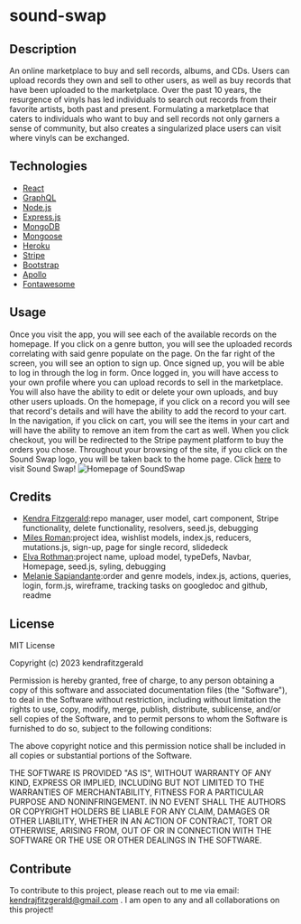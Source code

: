 # sound-swap
## Description
An online marketplace to buy and sell records, albums, and CDs. Users can upload records they own and sell to other users, as well as buy records that have been uploaded to the marketplace. Over the past 10 years, the resurgence of vinyls  has led individuals to search out records from their favorite artists, both past and present. Formulating a marketplace that caters to individuals who want to buy and sell records not only garners a sense of community, but also creates  a singularized place users can visit where vinyls can be exchanged.  

## Technologies 
* [React](https://legacy.reactjs.org/docs/getting-started.html)
* [GraphQL](https://www.howtographql.com/basics/1-graphql-is-the-better-rest/)
* [Node.js](https://coding-boot-camp.github.io/full-stack/nodejs/how-to-install-nodejs)
* [Express.js](https://expressjs.com/)
* [MongoDB](https://www.mongodb.com/)
* [Mongoose](https://www.npmjs.com/package/mongoose)
* [Heroku](https://www.heroku.com/what)
* [Stripe](https://stripe.com/)
* [Bootstrap](https://getbootstrap.com/)
* [Apollo](https://www.apollographql.com/docs/apollo-server/v3/)
* [Fontawesome](https://fontawesome.com/)

## Usage
Once you visit the app, you will see each of the available records on the homepage. If you click on a genre button, you will see the uploaded records correlating with said genre populate on the page. On the far right of the screen, you will see an option to sign up. Once signed up, you will be able to log in through the log in form. Once logged in, you will have access to your own profile where you can upload records to sell in the marketplace. You will also have the ability to edit or delete your own uploads, and buy other users uploads. On the homepage, if you click on a record you will see that record's details and will have the ability to add the record to your cart. In the navigation, if you click on cart, you will see the items in your cart and will have the ability to remove an item from the cart as well. When you click checkout, you will be redirected to the Stripe payment platform to buy the orders you chose. Throughout your browsing of the site, if you click on the Sound Swap logo, you will be taken back to the home page. Click [here](https://sound-swap-app.herokuapp.com/) to visit Sound Swap!
![Homepage of SoundSwap](./client/src/assets/screenshot/sound-swap.png)


## Credits
* [Kendra Fitzgerald](https://github.com/kendrafitzgerald):repo manager, user model, cart component, Stripe functionality, delete functionality, resolvers, seed.js, debugging
* [Miles Roman](https://github.com/Myroman81):project idea, wishlist models, index.js, reducers, mutations.js, sign-up, page for single record, slidedeck
* [Elva Rothman](https://github.com/erothman1):project name, upload model, typeDefs, Navbar, Homepage, seed.js, syling, debugging 
* [Melanie Sapiandante](https://github.com/msapiandante):order and genre models, index.js, actions, queries, login, form.js, wireframe, tracking tasks on googledoc and github, readme



## License

MIT License

Copyright (c) 2023 kendrafitzgerald

Permission is hereby granted, free of charge, to any person obtaining a copy
of this software and associated documentation files (the "Software"), to deal
in the Software without restriction, including without limitation the rights
to use, copy, modify, merge, publish, distribute, sublicense, and/or sell
copies of the Software, and to permit persons to whom the Software is
furnished to do so, subject to the following conditions:

The above copyright notice and this permission notice shall be included in all
copies or substantial portions of the Software.

THE SOFTWARE IS PROVIDED "AS IS", WITHOUT WARRANTY OF ANY KIND, EXPRESS OR
IMPLIED, INCLUDING BUT NOT LIMITED TO THE WARRANTIES OF MERCHANTABILITY,
FITNESS FOR A PARTICULAR PURPOSE AND NONINFRINGEMENT. IN NO EVENT SHALL THE
AUTHORS OR COPYRIGHT HOLDERS BE LIABLE FOR ANY CLAIM, DAMAGES OR OTHER
LIABILITY, WHETHER IN AN ACTION OF CONTRACT, TORT OR OTHERWISE, ARISING FROM,
OUT OF OR IN CONNECTION WITH THE SOFTWARE OR THE USE OR OTHER DEALINGS IN THE
SOFTWARE.

## Contribute
To contribute to this project, please reach out to me via email: kendrajfitzgerald@gmail.com . I am open to any and all collaborations on this project!


